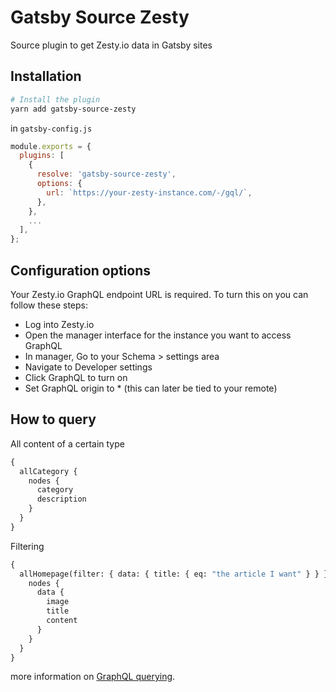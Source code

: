 # Gatsby Source Zesty

Source plugin to get Zesty.io data in Gatsby sites

## Installation

```bash
# Install the plugin
yarn add gatsby-source-zesty
```

in `gatsby-config.js`

```javascript
module.exports = {
  plugins: [
    {
      resolve: 'gatsby-source-zesty',
      options: {
        url: `https://your-zesty-instance.com/-/gql/`,
      },
    },
    ...
  ],
};
```

## Configuration options

Your Zesty.io GraphQL endpoint URL is required.
To turn this on you can follow these steps:

- Log into Zesty.io
- Open the manager interface for the instance you want to access GraphQL
- In manager, Go to your Schema > settings area
- Navigate to Developer settings
- Click GraphQL to turn on
- Set GraphQL origin to \* (this can later be tied to your remote)

## How to query

All content of a certain type

```graphql
{
  allCategory {
    nodes {
      category
      description
    }
  }
}
```

Filtering

```graphql
{
  allHomepage(filter: { data: { title: { eq: "the article I want" } } }) {
    nodes {
      data {
        image
        title
        content
      }
    }
  }
}
```

more information on [GraphQL querying](https://www.gatsbyjs.org/docs/graphql-reference/).
